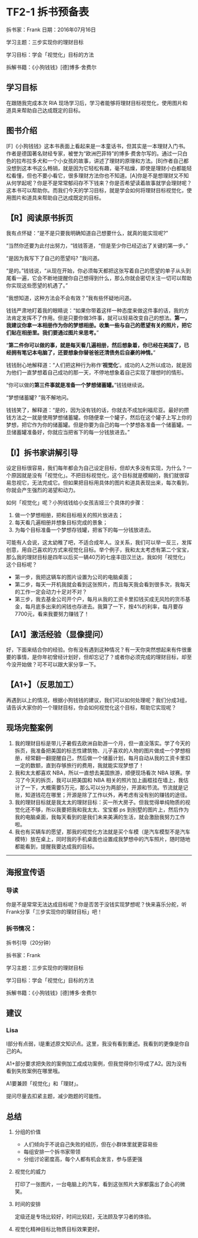 # TF2-1 拆书预备表

拆书家：Frank  日期：2016年07月16日

学习主题：三步实现你的理财目标

学习目标：学会「视觉化」目标的方法

拆解书籍：《小狗钱钱》[德]博多·舍费尔

## 学习目标

在跟随我完成本次 RIA 现场学习后，学习者能够将理财目标视觉化，使用图片和道具来帮助自己达成既定的目标。

## 图书介绍

[F]《小狗钱钱》这本书表面上看起来是一本童话书，但其实是一本理财入门书。作者是德国著名财经专家，被誉为“欧洲巴菲特”的博多·费舍尔写的。通过一只白色的拉布拉多犬和一个小女孩的故事，讲述了理财的原理和方法。[B]作者自己都没想到这本书这么畅销，就是因为它轻松有趣，毫不枯燥，即使是理财小白都能轻松看懂，但也不要小看它，很多理财方法你也不知道。[A]你是不是想理财又不知从何学起呢？你是不是常常郁闷存不下钱来？你是否希望读着故事就学会理财呢？这本书可以帮助你。而我们今天的学习目标，就是学会如何将理财目标视觉化，使用图片和道具来帮助自己达成既定的目标。

## 【R】阅读原书拆页

我有点怀疑：“是不是只要我明确知道自己想要什么，就真的能实现呢?”

“当然你还要为此付出努力，“钱钱答道，“但是至少你已经迈出了关键的第一步。”

“是因为我写下了自己的愿望吗? ”我问道。

“是的。”钱钱说，“从现在开始，你必须每天都把这张写着自己的愿望的单子从头到尾看一遍，它会不断地提醒你自己想得到什么，那么你就会密切关注一切可以帮助你实现这些愿望的机遇了。”

“我想知道，这种方法会不会有效？”我有些怀疑地问道。

钱钱严肃地盯着我的眼睛说：“如果你带着这样一种态度来做这件事的话，我的方法肯定发挥不了作用。但是只要你做3件事，就可以轻易改变自己的想法。**第一，我建议你拿一本相册作为你的梦想相册。收集一些与自己的愿望有关的照片，把它们贴在相册里。我们要通过图片来思考。**”

“**第二件你可以做的事，就是每天看几遍相册，然后想象着，你已经在美国了，已经拥有笔记本电脑了，还要想象你替爸爸还清债务后自豪的神情。**”

钱钱耐心地解释道：“人们把这种行为称作‘**视觉化**’。成功的人之所以成功，就是因为他们一直梦想着自己成功的那一天，不停地想象着自己实现了理想时的情形。

“你可以做的**第三件事就是准备一个梦想储蓄罐。**”钱钱继续说。

“梦想储蓄罐? ”我不解地问。

钱钱笑了，解释道：“是的，因为没有钱的话，你就去不成加利福尼亚。最好的攒钱方法之一就是使用梦想储蓄罐。你随便拿一个罐子，然后在这个罐子上写上你的梦想，把它作为你的储蓄罐。但是你要为自己的每一个梦想各准备一个储蓄罐。一旦储蓄罐准备好，你就应当把省下的每一分钱放进去。”

## 【I】拆书家讲解引导

设定目标很容易，我们每年都会为自己设定目标，但却大多没有实现，为什么？一个原因就是没有「视觉化」。不把目标视觉化，这个目标就是模糊的，我们就很容易忽视它，无法完成它。但如果把目标用具体的图片和道具表现出来，每次看到，你就会产生强烈的渴望和动力。

如何「视觉化」呢？小狗钱钱给小女孩吉娅三个具体的步骤：

1. 做一个梦想相册，把和目标相关的照片放进去；
2. 每天看几遍相册并想象目标完成的景象；
3. 为每个目标准备一个梦想存钱罐，把省下的每一分钱放进去。

可能有人会说，这太幼稚了吧，不适合成年人。没关系，我们可以举一反三，发挥创意，用自己喜欢的方式来视觉化目标。举个例子，我和太太考虑有第二个宝宝，那么我的理财目标是四年以后买一辆40万的七座丰田汉兰达，我如何「视觉化」这个目标呢？

- 第一步，我把这辆车的图片设置为公司的电脑桌面；
- 第二步，每天一开机我就会看到这张照片，而且每天我会看到很多次，我每天的工作一定会动力十足对不对？
- 第三步，我去基金公司开个户，每月从我的工资卡里扣钱买成无风险的货币基金，每月底多出来的闲钱也存进去。我算了一下，按4%的利率，每月要存7700元，看来我要努力赚钱了！

## 【A1】激活经验（显像提问）

好，下面来结合你的经验。你有没有遇到这种情况？有一天你突然想起来有件很重要的事情，是你年初曾经计划好，但却忘记了？或者你必须完成的理财目标，却至今没开始做？可不可以跟大家分享一下。

## 【A1+】（反思加工）

再遇到以上的情况，根据小狗钱钱的建议，我们可以如何处理呢？我们分成3组，请告诉大家你的一个理财目标，你会如何视觉化这个目标，帮助它实现呢？

## 现场完整案例

1. 我的理财目标是带儿子暑假去欧洲自助游一个月，但一直没落实。学了今天的拆页，我准备把美国的标志性建筑物、儿子喜欢的人物的图片做成一个梦想相册，经常翻一翻提醒自己，然后做一个储蓄计划，每月自动从我的工资卡里扣一定的数额，直到存够旅行的费用，我就能实现梦想了！
2. 我和太太都喜欢 NBA，所以一直想去美国旅游，顺便现场看次 NBA 球赛。学习了今天的拆页，我可以把美国和 NBA 相关的照片加上画框挂在墙上，我估计了一下，大概需要5万元，那么可以分为两部分，开源和节流。节流就是记账，知道钱花在哪里；开源是除了工作以外，再考虑有没有别的赚钱的途径。
3. 我的理财目标就是我太太的理财目标：买一所大房子。但我觉得单纯物质的视觉化还不够，所以我要把我和我太太、宝宝都 ps 到别墅的图片上，然后作为我的电脑桌面，我每天看到的是我们未来美满的生活，就会激励我努力工作啦。
4. 我也有买辆车的愿望，那我的视觉化方法就是买个车模（是汽车模型不是汽车模特）放在桌上，同时我的手机桌面也设置成我梦想中的汽车照片，随时随地都能看到，提醒我要达成我的目标。

---

## 海报宣传语

### 导读

你是不是常常无法达成目标呢？你是否苦于没钱实现梦想呢？快来喜乐分舵，听Frank分享「三步实现你的理财目标」吧！

### 拆书情况：

拆书引导（20分钟）

拆书家：Frank

学习主题：三步实现你的理财目标

学习目标：学会「视觉化」目标的方法

拆解书籍：《小狗钱钱》[德]博多·舍费尔

## 建议

### Lisa

I部分有点弱，I是重述原文知识点。这里，我没有看到重述。我看到的更像是你自己的A。

A1+部分要求把失败的案例加工成成功案例，但我觉得你引导成了A2。因为没有看到失败案例在哪里哦。

A1要兼顾「视觉化」和「理财」。

提问尽量去扣紧主题，减少跑题的可能性。

## 总结

1. 分组的价值

	- 人们倾向于不说自己失败的经历，但在小群体里就更容易些
	- 每组安排一个拆书家带领
	- 分组讨论密度高，每个人都有机会发言，参与感更强

2. 视觉化的威力

	打印了一张图片，一台电脑上的汽车，看到这张照片大家都露出了会心的微笑。

3. 时间的安排

	定级还是专场比较好，时间比较赶，无法顾及学习者的体验。
	
4. 视觉化精神目标比物质目标效果更好。